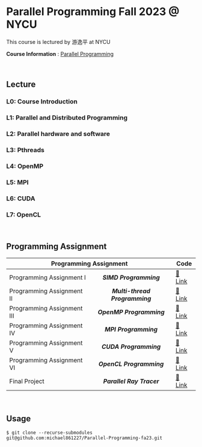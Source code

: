 # Parallel Programming Fall 2023 @ NYCU

This course is lectured by 游逸平 at NYCU

**Course Information** : [Parallel Programming](https://timetable.nycu.edu.tw/?r=main/crsoutline&Acy=112&Sem=1&CrsNo=535501&lang=zh-tw)

<BR>

## Lecture

### L0: Course Introduction

### L1: Parallel and Distributed Programming

### L2: Parallel hardware and software

### L3: Pthreads

### L4: OpenMP

### L5: MPI

### L6: CUDA

### L7: OpenCL

<BR>

## Programming Assignment

<table>
    <thead>
    <tr>
        <th colspan="2"> Programming Assignment</th>
        <th>Code</th>
    </tr>
    </thead>
    <tbody>
    <tr>
        <td> Programming Assignment I</td>
        <td align="center"><b><i>SIMD Programming</td>
        <td><a href='./HW1/'><span>&#128279;</span> Link</td>
    </tr>
    <tr>
        <td>Programming Assignment II</td>
        <td align="center"><b><i>Multi-thread Programming</td>
        <td><a href='./HW2/'><span>&#128279;</span> Link</td>
    </tr>
    <tr>
        <td>Programming Assignment III</td>
        <td align="center"><b><i>OpenMP Programming</td>
        <td><a href='./HW3/'><span>&#128279;</span> Link</td>
    </tr>
    <tr>
        <td>Programming Assignment IV</td>
        <td align="center"><b><i>MPI Programming</td>
        <td><a href='./HW4/'><span>&#128279;</span> Link</td>
    </tr>
    <tr>
        <td>Programming Assignment V</td>
        <td align="center"><b><i>CUDA Programming</td>
        <td><a href='./HW5/'><span>&#128279;</span> Link</td>
    </tr>
    <tr>
        <td>Programming Assignment VI</td>
        <td align="center"><b><i>OpenCL Programming</td>
        <td><a href='./HW6/'><span>&#128279;</span> Link</td>
    </tr>
    <tr>
        <td>Final Project</td>
        <td align="center"><b><i>Parallel Ray Tracer</td>
        <td><a href='https://github.com/michael861227/Parallel_Ray_Tracer'><span>&#128279;</span> Link</td>
    </tr>
    </tbody>

</table>

<BR>

## Usage

```shell=
$ git clone --recurse-submodules git@github.com:michael861227/Parallel-Programming-fa23.git
```
